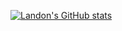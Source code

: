 [![Landon's GitHub stats](https://github-readme-stats.vercel.app/api?username=lan-party)](https://github.com/anuraghazra/github-readme-stats)
